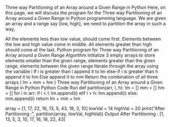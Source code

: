 Three way Partitioning of an Array around a Given Range in Python
Here, on this page, we will discuss the program for the Three way Partitioning of an Array around a Given Range in Python programming language. We are given an array and a range say [low, high], we need to partition the array in such a way,

All the elements less than low value, should come first.
Elements between the low and high value come in middle.
All elements greater than high should come at the last.
Python program for Three way Partitioning of an Array around a Given Range
Algorithm
Initialize 3 empty arrays to store elements smaller than the given range, elements greater than the given range, elements between the given range
Iterate through the array using the variable i
If i is greater than l append it to lm
else-if i is greater than h append it to hm
Else append it to mm
Return the combination of all three arrays ( lm + mm + hm )
Three way Partitioning of an Array around a Given Range in Python
Python Code
Run
def partition(arr, l, h):
    lm = []
    mm = []
    hm = []
    for i in arr:
        if i < l:
            lm.append(i)
        elif i > h:
            hm.append(i)
        else:
            mm.append(i)
    return lm + mm + hm


array = [1, 17, 22, 16, 13, 5, 43, 18, 3, 10]
lowVal = 14
highVal = 20
print("After Partitioning :", partition(array, lowVal, highVal))
Output
After Partitioning : [1, 13, 5, 3, 10, 17, 16, 18, 22, 43]
